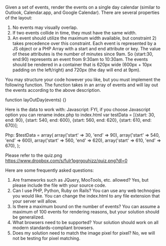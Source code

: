 
Given a set of events, render the events on a single day calendar (similar to Outlook, Calendar.app, and Google Calendar). There are several properties of the layout:

1) No events may visually overlap.
2) If two events collide in time, they must have the same width.
3) An event should utilize the maximum width available, but constraint 2) takes precedence over this constraint.
Each event is represented by a JS object or a PHP Array with a start and end attribute or key. The value of these attributes is the number of minutes since 9am. So {start:30, end:90) represents an event from 9:30am to 10:30am. The events should be rendered in a container that is 620px wide (600px + 10px padding on the left/right) and 720px (the day will end at 9pm).

You may structure your code however you like, but you must implement the following function. The function takes in an array of events and will lay out the events according to the above description.

function layOutDay(events) {}

Here is the data to work with:
Javascript:
FYI, if you choose Javascript option you can rename index.php to index.html
var testData = [{start:  30, end: 90}, {start: 540, end: 600}, {start: 560, end: 620}, {start: 610, end: 670}];

Php:
$testData = array(
	array('start' =>  30, 'end' => 90),
	array('start' => 540, 'end' => 600),
	array('start' => 560, 'end' => 620),
	array('start' => 610, 'end' => 670),
);

Please refer to the quiz.png
https://www.dropbox.com/s/fulr1pgrgouhizz/quiz.png?dl=0

Here are some frequently asked questions: 
1. Are frameworks such as JQuery, MooTools, etc. allowed? Yes, but please include the file with your source code. 
2. Can I use PHP, Python, Ruby on Rails?  You can use any web technogies you would like.  You can change the index.html to any file extension that your server will allow.
3. Is there a maximum bound on the number of events? You can assume a maximum of 100 events for rendering reasons, but your solution should be generalized. 
4. What browsers need to be supported? Your solution should work on all modern standards-compliant browsers.
5. Does my solution need to match the image pixel for pixel? No, we will not be testing for pixel matching.

 
